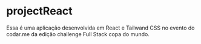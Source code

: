 # projectReact
Essa é uma aplicação desenvolvida em React e Tailwand CSS no evento do codar.me da edição challenge Full Stack copa do mundo.
